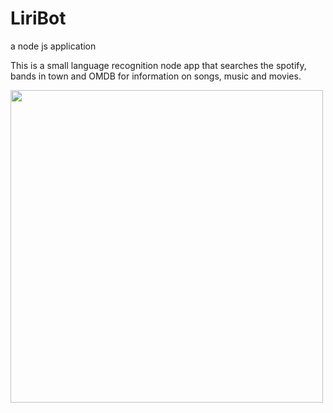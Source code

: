 # LiriBot
a node js application 

This is a small language recognition node app that searches the spotify, bands in town and OMDB for information on songs, music and movies.

<img src="https://www.dropbox.com/s/9uft1aoq3n8oxhh/Screenshot%202019-04-28%2021.32.29.png?dl=0" style="width: 500px">
